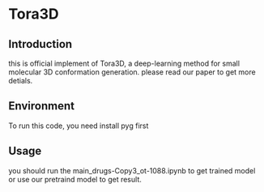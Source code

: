 # Tora3D
## Introduction
this is official implement of Tora3D, a deep-learning method for small molecular 3D conformation generation.
please read our paper to get more detials.

## Environment
To run this code, you need install pyg first

## Usage
you should run the main_drugs-Copy3_ot-1088.ipynb to get trained model or use our pretraind model to get result.

